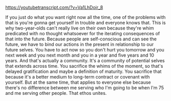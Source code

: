 https://youtubetranscript.com/?v=Va1LhDoir_8

 If you just do what you want right now all the time, one of the problems with that is you're gonna get yourself in trouble and everyone knows that. This is why two-year-olds can't really live on their own because they're whim predicated with no thought whatsoever for the iterating consequences of that into the future. Because people are self-conscious and can see the future, we have to bind our actions in the present in relationship to our future selves. You have to act now so you don't hurt you tomorrow and you next week and you next month and you in a year and five years and 10 years. And that's actually a community. It's a community of potential selves that extends across time. You sacrifice the whims of the moment, so that's delayed gratification and maybe a definition of maturity. You sacrifice that because it's a better medium to long-term contract or covenant with yourself. But at the same time, that applies to everyone else because there's no difference between me serving who I'm going to be when I'm 75 and me serving other people. That ethos unites.
